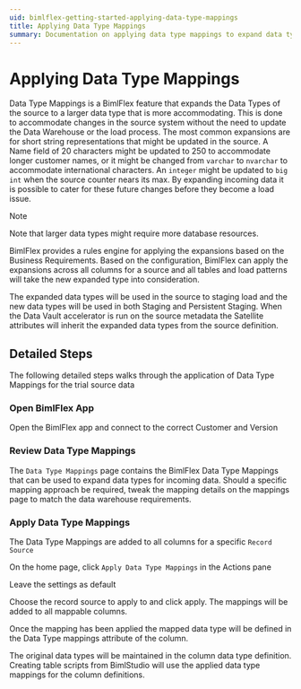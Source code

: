 ```yaml
---
uid: bimlflex-getting-started-applying-data-type-mappings
title: Applying Data Type Mappings
summary: Documentation on applying data type mappings to expand data types of the source to more accommodating types, with detailed steps and setting options
---
```

# Applying Data Type Mappings

Data Type Mappings is a BimlFlex feature that expands the Data Types of the source to a larger data type that is more accommodating. This is done to accommodate changes in the source system without the need to update the Data Warehouse or the load process. The most common expansions are for short string representations that might be updated in the source. A Name field of 20 characters might be updated to 250 to accommodate longer customer names, or it might be changed from `varchar` to `nvarchar` to accommodate international characters. An `integer` might be updated to `big int` when the source counter nears its max. By expanding incoming data it is possible to cater for these future changes before they become a load issue.

>[!NOTE]
> Note that larger data types might require more database resources.

BimlFlex provides a rules engine for applying the expansions based on the Business Requirements. Based on the configuration, BimlFlex can apply the expansions across all columns for a source and all tables and load patterns will take the new expanded type into consideration.

The expanded data types will be used in the source to staging load and the new data types will be used in both Staging and Persistent Staging. When the Data Vault accelerator is run on the source metadata the Satellite attributes will inherit the expanded data types from the source definition.

## Detailed Steps

The following detailed steps walks through the application of Data Type Mappings for the trial source data

### Open BimlFlex App

Open the BimlFlex app and connect to the correct Customer and Version

### Review Data Type Mappings

The `Data Type Mappings` page contains the BimlFlex Data Type Mappings that can be used to expand data types for incoming data. Should a specific mapping approach be required, tweak the mapping details on the mappings page to match the data warehouse requirements.

### Apply Data Type Mappings

The Data Type Mappings are added to all columns for a specific `Record Source`

On the home page, click `Apply Data Type Mappings` in the Actions pane

Leave the settings as default

Choose the record source to apply to and click apply. The mappings will be added to all mappable columns.

Once the mapping has been applied the mapped data type will be defined in the Data Type mappings attribute of the column.

The original data types will be maintained in the column data type definition. Creating table scripts from BimlStudio will use the applied data type mappings for the column definitions.
